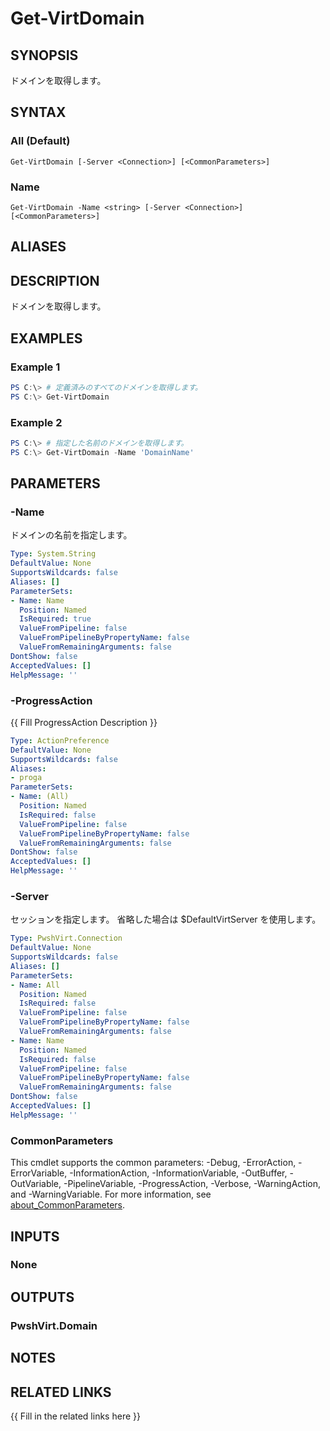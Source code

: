 ﻿---
document type: cmdlet
external help file: PwshVirt.dll-Help.xml
HelpUri: 
ms.date: 07/27/2025
PlatyPS schema version: 2024-05-01
---

# Get-VirtDomain

## SYNOPSIS

ドメインを取得します。

## SYNTAX

### All (Default)

```
Get-VirtDomain [-Server <Connection>] [<CommonParameters>]
```

### Name

```
Get-VirtDomain -Name <string> [-Server <Connection>] [<CommonParameters>]
```

## ALIASES

## DESCRIPTION

ドメインを取得します。

## EXAMPLES

### Example 1

```powershell
PS C:\> # 定義済みのすべてのドメインを取得します。
PS C:\> Get-VirtDomain
```

### Example 2

```powershell
PS C:\> # 指定した名前のドメインを取得します。
PS C:\> Get-VirtDomain -Name 'DomainName'
```

## PARAMETERS

### -Name

ドメインの名前を指定します。

```yaml
Type: System.String
DefaultValue: None
SupportsWildcards: false
Aliases: []
ParameterSets:
- Name: Name
  Position: Named
  IsRequired: true
  ValueFromPipeline: false
  ValueFromPipelineByPropertyName: false
  ValueFromRemainingArguments: false
DontShow: false
AcceptedValues: []
HelpMessage: ''
```

### -ProgressAction

{{ Fill ProgressAction Description }}

```yaml
Type: ActionPreference
DefaultValue: None
SupportsWildcards: false
Aliases:
- proga
ParameterSets:
- Name: (All)
  Position: Named
  IsRequired: false
  ValueFromPipeline: false
  ValueFromPipelineByPropertyName: false
  ValueFromRemainingArguments: false
DontShow: false
AcceptedValues: []
HelpMessage: ''
```

### -Server

セッションを指定します。
省略した場合は $DefaultVirtServer を使用します。

```yaml
Type: PwshVirt.Connection
DefaultValue: None
SupportsWildcards: false
Aliases: []
ParameterSets:
- Name: All
  Position: Named
  IsRequired: false
  ValueFromPipeline: false
  ValueFromPipelineByPropertyName: false
  ValueFromRemainingArguments: false
- Name: Name
  Position: Named
  IsRequired: false
  ValueFromPipeline: false
  ValueFromPipelineByPropertyName: false
  ValueFromRemainingArguments: false
DontShow: false
AcceptedValues: []
HelpMessage: ''
```

### CommonParameters

This cmdlet supports the common parameters: -Debug, -ErrorAction, -ErrorVariable,
-InformationAction, -InformationVariable, -OutBuffer, -OutVariable, -PipelineVariable,
-ProgressAction, -Verbose, -WarningAction, and -WarningVariable. For more information, see
[about_CommonParameters](https://go.microsoft.com/fwlink/?LinkID=113216).

## INPUTS

### None

## OUTPUTS

### PwshVirt.Domain

## NOTES

## RELATED LINKS

{{ Fill in the related links here }}

